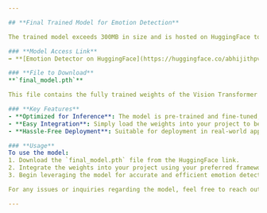 ```yaml
---

## **Final Trained Model for Emotion Detection**

The trained model exceeds 300MB in size and is hosted on HuggingFace to ensure seamless access and distribution. You can use the provided link to download and integrate the model into your emotion detection system effortlessly.

### **Model Access Link**  
➡️ **[Emotion Detector on HuggingFace](https://huggingface.co/abhijithpv32/Emotion_Detector)**  

### **File to Download**  
**`final_model.pth`**  

This file contains the fully trained weights of the Vision Transformer (ViT) model optimized for emotion detection. It is ready for inference and eliminates the need for additional training or intermediate checkpoints. On opening the link, navigate to the "Files and versions" tab and select the required path.

### **Key Features**  
- **Optimized for Inference**: The model is pre-trained and fine-tuned, ensuring high performance without further adjustments.  
- **Easy Integration**: Simply load the weights into your project to begin using the emotion detection system.  
- **Hassle-Free Deployment**: Suitable for deployment in real-world applications such as live emotion detection systems or analysis tools.  

### **Usage**  
To use the model:  
1. Download the `final_model.pth` file from the HuggingFace link.  
2. Integrate the weights into your project using your preferred framework.  
3. Begin leveraging the model for accurate and efficient emotion detection.

For any issues or inquiries regarding the model, feel free to reach out. Happy detecting!

---
```

